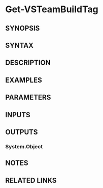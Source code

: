 <!-- #include "./common/header.md" -->

# Get-VSTeamBuildTag

## SYNOPSIS

<!-- #include "./synopsis/Get-VSTeamBuildTag.md" -->

## SYNTAX

## DESCRIPTION

<!-- #include "./synopsis/Get-VSTeamBuildTag.md" -->

## EXAMPLES

## PARAMETERS

<!-- #include "./params/projectName.md" -->

<!-- #include "./params/BuildId.md" -->

## INPUTS

## OUTPUTS

### System.Object

## NOTES

## RELATED LINKS